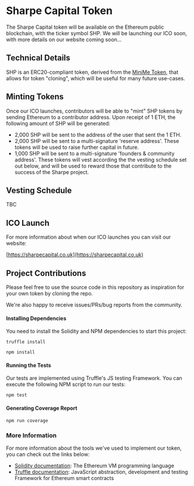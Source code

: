 # Sharpe Capital Token
The Sharpe Capital token will be available on the Ethereum public blockchain, with the ticker symbol SHP. We will be launching our ICO soon, with more details on our website coming soon...

## Technical Details

SHP is an ERC20-compliant token, derived from the [MiniMe Token](https://github.com/Giveth/minime), that allows for token "cloning", which will be useful for many future use-cases.

## Minting Tokens

Once our ICO launches, contributors will be able to "mint" SHP tokens by sending Ethereum to a contributor address. Upon receipt of 1 ETH, the following amount of SHP will be generated:

- 2,000 SHP will be sent to the address of the user that sent the 1 ETH.
- 2,000 SHP will be sent to a multi-signature 'reserve address'. These tokens will be used to raise further capital in future.
- 1,000 SHP will be sent to a multi-signature 'founders & community address'. These tokens will vest according the the vesting schedule set out below, and will be used to reward those that contribute to the success of the Sharpe project.

## Vesting Schedule

TBC

## ICO Launch

For more information about when our ICO launches you can visit our website:

[https://sharpecapital.co.uk](https://sharpecapital.co.uk)

## Project Contributions

Please feel free to use the source code in this repository as inspiration for your own token by cloning the repo.

We're also happy to receive issues/PRs/bug reports from the community.

#### Installing Dependencies

You need to install the Solidity and NPM dependencies to start this project:

`truffle install`

`npm install`

#### Running the Tests

Our tests are implemented using Truffle's JS testing Framework. You can execute the following NPM script to run our tests:

`npm test`

#### Generating Coverage Report

`npm run coverage`

### More Information

For more information about the tools we've used to implement our token, you can check out the links below:

- [Solidity documentation](https://solidity.readthedocs.io): The Ethereum VM programming language
- [Truffle documentation](http://truffleframework.com/docs): JavaScript abstraction, development and testing Framework for Ethereum smart contracts

